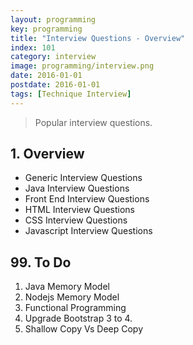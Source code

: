 ```yaml
---
layout: programming
key: programming
title: "Interview Questions - Overview"
index: 101
category: interview
image: programming/interview.png
date: 2016-01-01
postdate: 2016-01-01
tags: [Technique Interview]
---
```


> Popular interview questions.

## 1. Overview
* Generic Interview Questions
* Java Interview Questions
* Front End Interview Questions
* HTML Interview Questions
* CSS Interview Questions
* Javascript Interview Questions

## 99. To Do
1. Java Memory Model
2. Nodejs Memory Model
3. Functional Programming
4. Upgrade Bootstrap 3 to 4.
5. Shallow Copy Vs Deep Copy
